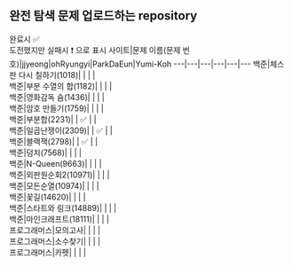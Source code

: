 ## 완전 탐색 문제 업로드하는 repository
완료시 ✅ <br>
도전했지만 실패시 ❗ 으로 표시
사이트|문제 이름(문제 번호)|jjyeong|ohRyungyi|ParkDaEun|Yumi-Koh
---|---|---|---|---|---
백준|체스판 다시 칠하기(1018)|  |  |  |  
백준|부분 수열의 합(1182)|  |  |  |  
백준|영화감독 숌(1436)|  |  |  |  
백준|암호 만들기(1759)|  |  |  |  
백준|부분합(2231)|  | ✅ |  |  
백준|일곱난쟁이(2309)|  | ✅ |  |  
백준|블랙잭(2798)|  | ✅ |  |  
백준|덩치(7568)|  |  |  |  
백준|N-Queen(9663)|  |  |  |  
백준|외판원순회2(10971)|  |  |  |  
백준|모든순열(10974)|  |  |  |  
백준|꽃길(14620)|  |  |  |  
백준|스타트와 링크(14889)|  |  |  |  
백준|마인크래프트(18111)|  |  |  |  
프로그래머스|모의고사|  |  |  |  
프로그래머스|소수찾기|  |  |  |  
프로그래머스|카펫|  |  |  |  
